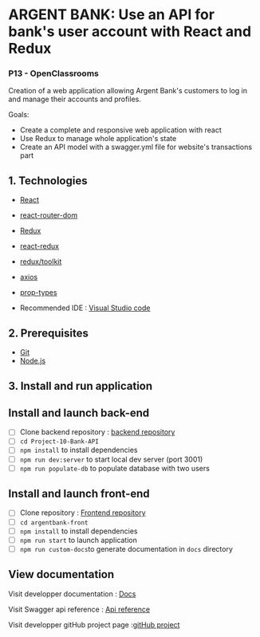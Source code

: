 # ARGENT BANK: Use an API for bank's user account with React and Redux

### P13 - OpenClassrooms

Creation of a web application allowing Argent Bank's customers to log in and manage their accounts and profiles.

Goals:

- Create a complete and responsive web application with react
- Use Redux to manage whole application's state
- Create an API model with a swagger.yml file for website's transactions part

## 1. Technologies

- [React](https://reactjs.org/)
- [react-router-dom](https://reactrouter.com/web/guides/quick-start)
- [Redux](https://redux.js.org/introduction/getting-started)
- [react-redux](https://react-redux.js.org/introduction/getting-started)
- [redux/toolkit](https://redux-toolkit.js.org/introduction/getting-started)
- [axios](https://www.npmjs.com/package/axios)
- [prop-types](https://www.npmjs.com/package/prop-types)

- Recommended IDE : [Visual Studio code](https://code.visualstudio.com/)

## 2. Prerequisites

- [Git](https://git-scm.com/)
- [Node.js](https://nodejs.org/en/)

## 3. Install and run application

## Install and launch back-end

- [ ] Clone backend repository : [backend repository](https://github.com/OpenClassrooms-Student-Center/Project-10-Bank-API)
- [ ] `cd Project-10-Bank-API`
- [ ] `npm install` to install dependencies
- [ ] `npm run dev:server` to start local dev server (port 3001)
- [ ] `npm run populate-db` to populate database with two users

## Install and launch front-end

- [ ] Clone repository : [Frontend repository](https://github.com/pyleglise/ArgentBankFront)
- [ ] `cd argentbank-front`
- [ ] `npm install` to install dependencies
- [ ] `npm run start` to launch application
- [ ] `npm run custom-docs`to generate documentation in `docs` directory

## View documentation

Visit developper documentation : [Docs](http://pleglise.free.fr/P13/docs/)

Visit Swagger api reference : [Api reference](http://pleglise.free.fr/P13/api-docs/)

Visit developper gitHub project page :[gitHub project](https://github.com/pyleglise/ArgentBankFront)
